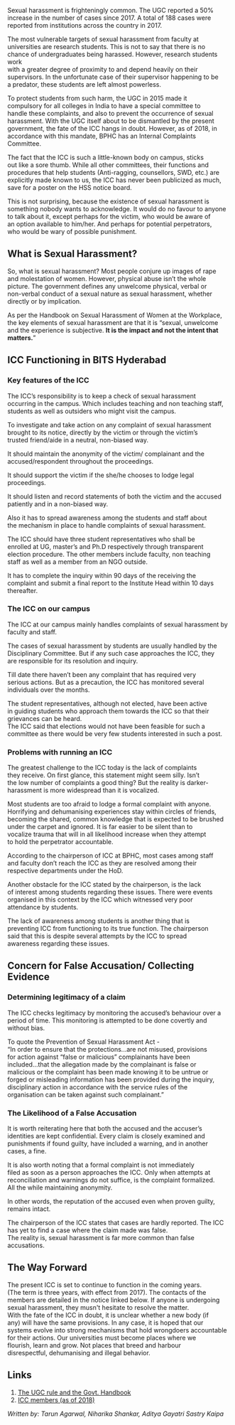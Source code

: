 <p><!-- wp:paragraph --></p>
<p>Sexual harassment is frighteningly common. The UGC reported a 50%<br />
increase in the number of cases since 2017. A total of 188 cases were<br />
reported from institutions across the country in 2017.</p>
<p><!-- /wp:paragraph --></p>
<p><!-- wp:paragraph --></p>
<p>The most vulnerable targets of sexual harassment from faculty at<br />
universities are research students. This is not to say that there is no<br />
chance of undergraduates being harassed. However, research students work<br />
 with a greater degree of proximity to and depend heavily on their<br />
supervisors. In the unfortunate case of their supervisor happening to be<br />
 a predator, these students are left almost powerless.</p>
<p><!-- /wp:paragraph --></p>
<p><!-- wp:paragraph --></p>
<p>To protect students from such harm, the UGC in 2015 made it<br />
compulsory for all colleges in India to have a special committee to<br />
handle these complaints, and also to prevent the occurrence of sexual<br />
harassment. With the UGC itself about to be dismantled by the present<br />
government, the fate of the ICC hangs in doubt. However, as of 2018, in<br />
accordance with this mandate, BPHC has an Internal Complaints Committee.</p>
<p><!-- /wp:paragraph --></p>
<p><!-- wp:paragraph --></p>
<p>The fact that the ICC is such a little-known body on campus, sticks<br />
out like a sore thumb. While all other committees, their functions and<br />
procedures that help students (Anti-ragging, counsellors, SWD, etc.) are<br />
 explicitly made known to us, the ICC has never been publicized as much,<br />
 save for a poster on the HSS notice board.</p>
<p><!-- /wp:paragraph --></p>
<p><!-- wp:paragraph --></p>
<p>This is not surprising, because the existence of sexual harassment is<br />
 something nobody wants to acknowledge. It would do no favour to anyone<br />
to talk about it, except perhaps for the victim, who would be aware of<br />
an option available to him/her. And perhaps for potential perpetrators,<br />
who would be wary of possible punishment.</p>
<p><!-- /wp:paragraph --></p>
<p><!-- wp:heading --></p>
<h2><a href="https://github.com/journal-club/wiki-data/blob/master/news/spotlight/icc-sexual-harassment.md#what-is-sexual-harassment"></a></h2>
<p><!-- /wp:heading --></p>
<p><!-- wp:heading --></p>
<h2>What is Sexual Harassment?</h2>
<p><!-- /wp:heading --></p>
<p><!-- wp:paragraph --></p>
<p>So, what is sexual harassment? Most people conjure up images of rape<br />
and molestation of women. However, physical abuse isn’t the whole<br />
picture. The government defines any unwelcome physical, verbal or<br />
non-verbal conduct of a sexual nature as sexual harassment, whether<br />
directly or by implication.</p>
<p><!-- /wp:paragraph --></p>
<p><!-- wp:paragraph --></p>
<p>As per the Handbook on Sexual Harassment of Women at the Workplace,<br />
the key elements of sexual harassment are that it is “sexual, unwelcome<br />
and the experience is subjective. <strong>It is the impact and not the intent that matters.</strong>”</p>
<p><!-- /wp:paragraph --></p>
<p><!-- wp:heading --></p>
<h2><a href="https://github.com/journal-club/wiki-data/blob/master/news/spotlight/icc-sexual-harassment.md#icc-functioning-in-bits-hyderabad"></a></h2>
<p><!-- /wp:heading --></p>
<p><!-- wp:heading --></p>
<h2>ICC Functioning in BITS Hyderabad</h2>
<p><!-- /wp:heading --></p>
<p><!-- wp:heading {"level":3} --></p>
<h3><a href="https://github.com/journal-club/wiki-data/blob/master/news/spotlight/icc-sexual-harassment.md#key-features-of-the-icc"></a></h3>
<p><!-- /wp:heading --></p>
<p><!-- wp:heading {"level":3} --></p>
<h3>Key features of the ICC</h3>
<p><!-- /wp:heading --></p>
<p><!-- wp:paragraph --></p>
<p>The ICC’s responsibility is to keep a check of sexual harassment<br />
occurring in the campus. Which includes teaching and non teaching staff,<br />
 students as well as outsiders who might visit the campus.</p>
<p><!-- /wp:paragraph --></p>
<p><!-- wp:paragraph --></p>
<p>To investigate and take action on any complaint of sexual harassment<br />
brought to its notice, directly by the victim or through the victim’s<br />
trusted friend/aide in a neutral, non-biased way.</p>
<p><!-- /wp:paragraph --></p>
<p><!-- wp:paragraph --></p>
<p>It should maintain the anonymity of the victim/ complainant and the accused/respondent throughout the proceedings.</p>
<p><!-- /wp:paragraph --></p>
<p><!-- wp:paragraph --></p>
<p>It should support the victim if the she/he chooses to lodge legal proceedings.</p>
<p><!-- /wp:paragraph --></p>
<p><!-- wp:paragraph --></p>
<p>It should listen and record statements of both the victim and the accused patiently and in a non-biased way.</p>
<p><!-- /wp:paragraph --></p>
<p><!-- wp:paragraph --></p>
<p>Also it has to spread awareness among the students and staff about<br />
the mechanism in place to handle complaints of sexual harassment.</p>
<p><!-- /wp:paragraph --></p>
<p><!-- wp:paragraph --></p>
<p>The ICC should have three student representatives who shall be<br />
enrolled  at UG, master’s and Ph.D respectively through transparent<br />
election procedure. The other members include faculty, non teaching<br />
staff as well as a member from an NGO outside.</p>
<p><!-- /wp:paragraph --></p>
<p><!-- wp:paragraph --></p>
<p>It has to complete the inquiry within 90 days of the receiving the<br />
complaint and submit a final report to the Institute Head within 10 days<br />
 thereafter.</p>
<p><!-- /wp:paragraph --></p>
<p><!-- wp:heading {"level":3} --></p>
<h3><a href="https://github.com/journal-club/wiki-data/blob/master/news/spotlight/icc-sexual-harassment.md#the-icc-on-our-campus"></a></h3>
<p><!-- /wp:heading --></p>
<p><!-- wp:heading {"level":3} --></p>
<h3>The ICC on our campus</h3>
<p><!-- /wp:heading --></p>
<p><!-- wp:paragraph --></p>
<p>The ICC at our campus mainly handles complaints of sexual harassment by faculty and staff.</p>
<p><!-- /wp:paragraph --></p>
<p><!-- wp:paragraph --></p>
<p>The cases of sexual harassment by students are usually handled by the<br />
 Disciplinary Committee. But if any such case approaches the ICC, they<br />
are responsible for its resolution and inquiry.</p>
<p><!-- /wp:paragraph --></p>
<p><!-- wp:paragraph --></p>
<p>Till date there haven’t been any complaint that has required very<br />
serious actions. But as a precaution, the ICC has monitored several<br />
individuals over the months.</p>
<p><!-- /wp:paragraph --></p>
<p><!-- wp:paragraph --></p>
<p>The student representatives, although not elected, have been active<br />
in guiding students who approach them towards the ICC so that their<br />
grievances can be heard.<br />
The ICC said that elections would not have been feasible for such a<br />
committee as there would be very few students interested in such a post.</p>
<p><!-- /wp:paragraph --></p>
<p><!-- wp:heading {"level":3} --></p>
<h3><a href="https://github.com/journal-club/wiki-data/blob/master/news/spotlight/icc-sexual-harassment.md#problems-with-running-an-icc"></a></h3>
<p><!-- /wp:heading --></p>
<p><!-- wp:heading {"level":3} --></p>
<h3>Problems with running an ICC</h3>
<p><!-- /wp:heading --></p>
<p><!-- wp:paragraph --></p>
<p>The greatest challenge to the ICC today is the lack of complaints<br />
they receive. On first glance, this statement might seem silly. Isn’t<br />
the low number of complaints a good thing? But the reality is darker-<br />
harassment is more widespread than it is vocalized.</p>
<p><!-- /wp:paragraph --></p>
<p><!-- wp:paragraph --></p>
<p>Most students are too afraid to lodge a formal complaint with anyone.<br />
 Horrifying and dehumanising experiences stay within circles of friends,<br />
 becoming the shared, common knowledge that is expected to be brushed<br />
under the carpet and ignored. It is far easier to be silent than to<br />
vocalize trauma that will in all likelihood increase when they attempt<br />
to hold the perpetrator accountable.</p>
<p><!-- /wp:paragraph --></p>
<p><!-- wp:paragraph --></p>
<p>According to the chairperson of ICC at BPHC, most cases among staff<br />
and faculty don’t reach the ICC as they are resolved among their<br />
respective departments under the HoD.</p>
<p><!-- /wp:paragraph --></p>
<p><!-- wp:paragraph --></p>
<p>Another obstacle for the ICC stated by the chairperson, is the lack<br />
of interest among students regarding these issues. There were events<br />
organised in this context by the ICC which witnessed very poor<br />
attendance by students.</p>
<p><!-- /wp:paragraph --></p>
<p><!-- wp:paragraph --></p>
<p>The lack of awareness among students is another thing that is<br />
preventing ICC from functioning to its true function. The chairperson<br />
said that this is despite several attempts by the ICC to spread<br />
awareness regarding these issues.</p>
<p><!-- /wp:paragraph --></p>
<p><!-- wp:heading --></p>
<h2><a href="https://github.com/journal-club/wiki-data/blob/master/news/spotlight/icc-sexual-harassment.md#concern-for-false-accusation-collecting-evidence"></a></h2>
<p><!-- /wp:heading --></p>
<p><!-- wp:heading --></p>
<h2>Concern for False Accusation/ Collecting Evidence</h2>
<p><!-- /wp:heading --></p>
<p><!-- wp:heading {"level":3} --></p>
<h3><a href="https://github.com/journal-club/wiki-data/blob/master/news/spotlight/icc-sexual-harassment.md#determining-legitimacy-of-a-claim"></a></h3>
<p><!-- /wp:heading --></p>
<p><!-- wp:heading {"level":3} --></p>
<h3>Determining legitimacy of a claim</h3>
<p><!-- /wp:heading --></p>
<p><!-- wp:paragraph --></p>
<p>The ICC checks legitimacy by monitoring the accused’s behaviour over a<br />
 period of time. This monitoring is attempted to be done covertly and<br />
without bias.</p>
<p><!-- /wp:paragraph --></p>
<p><!-- wp:paragraph --></p>
<p>To quote the Prevention of Sexual Harassment Act  -<br />
“In order to ensure that the protections...are not misused, provisions<br />
for action against “false or malicious” complainants have been<br />
included...that the allegation made by the complainant is false or<br />
malicious or the complaint has been made knowing it to be untrue or<br />
forged or misleading information has been provided during the inquiry,<br />
disciplinary action in accordance with the service rules of the<br />
organisation can be taken against such complainant.”</p>
<p><!-- /wp:paragraph --></p>
<p><!-- wp:heading {"level":3} --></p>
<h3><a href="https://github.com/journal-club/wiki-data/blob/master/news/spotlight/icc-sexual-harassment.md#the-likelihood-of-a-false-accusation"></a></h3>
<p><!-- /wp:heading --></p>
<p><!-- wp:heading {"level":3} --></p>
<h3>The Likelihood of a False Accusation</h3>
<p><!-- /wp:heading --></p>
<p><!-- wp:paragraph --></p>
<p>It is worth reiterating here that both the accused and the accuser’s<br />
identities are kept confidential. Every claim is closely examined and<br />
punishments if found guilty, have included a warning, and in another<br />
cases, a fine.</p>
<p><!-- /wp:paragraph --></p>
<p><!-- wp:paragraph --></p>
<p>It is also worth noting that a formal complaint is not immediately<br />
filed as soon as a person approaches the ICC. Only when attempts at<br />
reconciliation and warnings do not suffice, is the complaint formalized.<br />
 All the while maintaining anonymity.</p>
<p><!-- /wp:paragraph --></p>
<p><!-- wp:paragraph --></p>
<p>In other words, the reputation of the accused even when proven guilty, remains intact.</p>
<p><!-- /wp:paragraph --></p>
<p><!-- wp:paragraph --></p>
<p>The chairperson of the ICC states that cases are hardly reported. The ICC has yet to find a case where the claim made was false.<br />
The reality is, sexual harassment is far more common than false accusations.</p>
<p><!-- /wp:paragraph --></p>
<p><!-- wp:heading --></p>
<h2><a href="https://github.com/journal-club/wiki-data/blob/master/news/spotlight/icc-sexual-harassment.md#the-way-forward"></a></h2>
<p><!-- /wp:heading --></p>
<p><!-- wp:heading --></p>
<h2>The Way Forward</h2>
<p><!-- /wp:heading --></p>
<p><!-- wp:paragraph --></p>
<p>The present ICC is set to continue to function in the coming years.<br />
(The term is three years, with effect from 2017). The contacts of the<br />
members are detailed in the notice linked below. If anyone is undergoing<br />
 sexual harassment, they musn't hesitate to resolve the matter.<br />
With the fate of the ICC in doubt, it is unclear whether a new body (if<br />
any) will have the same provisions. In any case, it is hoped that our<br />
systems evolve into strong mechanisms that hold wrongdoers accountable<br />
for their actions. Our universities must become places where we<br />
flourish, learn and grow. Not places that breed and harbour<br />
disrespectful, dehumanising and illegal behavior.</p>
<p><!-- /wp:paragraph --></p>
<p><!-- wp:heading --></p>
<h2><a href="https://github.com/journal-club/wiki-data/blob/master/news/spotlight/icc-sexual-harassment.md#links"></a></h2>
<p><!-- /wp:heading --></p>
<p><!-- wp:heading --></p>
<h2>Links</h2>
<p><!-- /wp:heading --></p>
<p><!-- wp:list {"ordered":true} --></p>
<ol>
<li><a href="https://www.ugc.ac.in/ugc_notices.aspx?id=1433">The UGC rule and the Govt. Handbook</a></li>
<li><a href="https://drive.google.com/file/d/1l7ze0jCBJ-UPgmjf58aGtMVyKcTsdMNL/view">ICC members (as of 2018)</a></li>
</ol>
<p><!-- /wp:list --></p>
<p><!-- wp:paragraph --></p>
<p><em>Written by: Tarun Agarwal, Niharika Shankar, Aditya Gayatri Sastry Kaipa</em> </p>
<p><!-- /wp:paragraph --></p>
